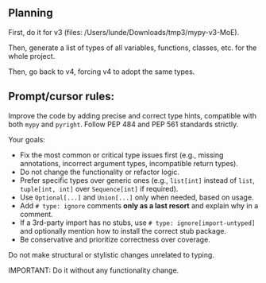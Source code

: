 ## Planning

First, do it for v3 (files: /Users/lunde/Downloads/tmp3/mypy-v3-MoE).

Then, generate a list of types of all variables, functions, classes, etc. for the whole project. 

Then, go back to v4, forcing v4 to adopt the same types.

## Prompt/cursor rules:

Improve the code by adding precise and correct type hints, compatible with both `mypy` and `pyright`. Follow PEP 484 and PEP 561 standards strictly.

Your goals:
- Fix the most common or critical type issues first (e.g., missing annotations, incorrect argument types, incompatible return types).
- Do not change the functionality or refactor logic.
- Prefer specific types over generic ones (e.g., `list[int]` instead of `list`, `tuple[int, int]` over `Sequence[int]` if required).
- Use `Optional[...]` and `Union[...]` only when needed, based on usage.
- Add `# type: ignore` comments **only as a last resort** and explain why in a comment.
- If a 3rd-party import has no stubs, use `# type: ignore[import-untyped]` and optionally mention how to install the correct stub package.
- Be conservative and prioritize correctness over coverage.

Do not make structural or stylistic changes unrelated to typing.

IMPORTANT: Do it without any functionality change. 




